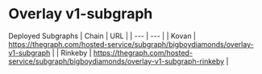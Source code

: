 # Overlay v1-subgraph

Deployed Subgraphs
| Chain | URL |
| --- | --- |
| Kovan | https://thegraph.com/hosted-service/subgraph/bigboydiamonds/overlay-v1-subgraph |
| Rinkeby | https://thegraph.com/hosted-service/subgraph/bigboydiamonds/overlay-v1-subgraph-rinkeby |
